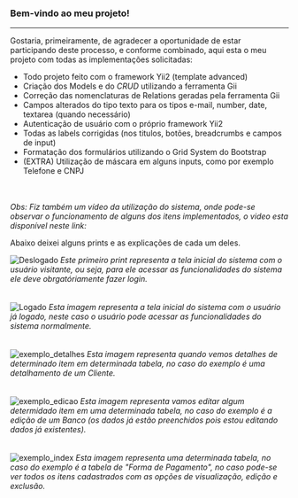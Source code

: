 <h3>Bem-vindo ao meu projeto!</h3>
<hr>
<p>Gostaria, primeiramente, de agradecer a oportunidade de estar participando deste processo, e conforme combinado, aqui esta o meu projeto com todas as implementações solicitadas:</p>
<ul>
  <li> Todo projeto feito com o framework Yii2 (template advanced) </li>
  <li> Criação dos Models e do <i>CRUD</i> utilizando a ferramenta Gii</li>
  <li> Correção das nomenclaturas de Relations geradas pela ferramenta Gii</li>
  <li> Campos alterados do tipo texto para os tipos e-mail, number, date, textarea (quando necessário)</li>
  <li> Autenticação de usuário com o próprio framework Yii2</li>
  <li> Todas as labels corrigidas (nos titulos, botões, breadcrumbs e campos de input)</li>
  <li> Formatação dos formulários utilizando o Grid System do Bootstrap</li>
  <li> (EXTRA) Utilização de máscara em alguns inputs, como por exemplo Telefone e CNPJ </li>
</ul>
<br><br>
<i>Obs: Fiz também um vídeo da utilização do sistema, onde pode-se observar o funcionamento de alguns dos itens implementados, o video esta disponível neste link: </i>

<p>Abaixo deixei alguns prints e as explicações de cada um deles.</p>

![Deslogado](https://user-images.githubusercontent.com/32455202/58932133-d1d7a600-8738-11e9-96bf-db3784a8dfac.jpg )
<i>Este primeiro print representa a tela inicial do sistema com o usuário visitante, ou seja, para ele acessar as funcionalidades do sistema ele deve obrgatóriamente fazer login.</i>
<br>
<br>
<br>
![Logado](https://user-images.githubusercontent.com/32455202/58932145-df8d2b80-8738-11e9-937e-a7dd56d8b7e5.jpg)
<i>Esta imagem representa a tela inicial do sistema com o usuário já logado, neste caso o usuário pode acessar as funcionalidades do sistema normalmente.</i>
<br>
<br>
<br>
![exemplo_detalhes](https://user-images.githubusercontent.com/32455202/58932152-e5830c80-8738-11e9-8f09-a5d27fa4afc6.jpg)
<i>Esta imagem representa quando vemos detalhes de determinado item em determinada tabela, no caso do exemplo é uma detalhamento de um Cliente.</i>
<br>
<br>
<br>
![exemplo_edicao](https://user-images.githubusercontent.com/32455202/58932153-e5830c80-8738-11e9-808d-655503f421d5.jpg)
<i>Esta imagem representa vamos editar algum determidado item em uma determinada tabela, no caso do exemplo é a edição de um Banco (os dados já estão preenchidos pois estou editando dados já existentes).</i>
<br>
<br>
<br>
![exemplo_index](https://user-images.githubusercontent.com/32455202/58932154-e61ba300-8738-11e9-8d33-b3858e0e8a43.jpg)
<i>Esta imagem representa uma determinada tabela, no caso do exemplo é a tabela de "Forma de Pagamento", no caso pode-se ver todos os itens cadastrados com as opções de visualização, edição e exclusão.</i>
